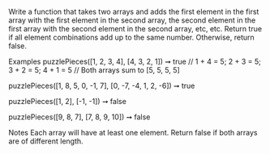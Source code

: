 Write a function that takes two arrays and adds the first element in the first array with the first element in the second array, the second element in the first array with the second element in the second array, etc, etc. Return true if all element combinations add up to the same number. Otherwise, return false.

Examples
puzzlePieces([1, 2, 3, 4], [4, 3, 2, 1]) ➞ true
// 1 + 4 = 5;  2 + 3 = 5;  3 + 2 = 5;  4 + 1 = 5
// Both arrays sum to [5, 5, 5, 5]

puzzlePieces([1, 8, 5, 0, -1, 7], [0, -7, -4, 1, 2, -6]) ➞ true

puzzlePieces([1, 2], [-1, -1]) ➞ false

puzzlePieces([9, 8, 7], [7, 8, 9, 10]) ➞ false

Notes
Each array will have at least one element.
Return false if both arrays are of different length.